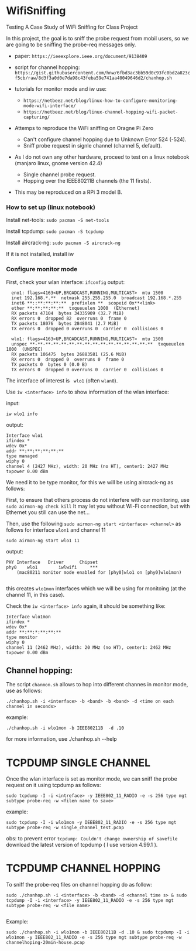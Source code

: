 # WifiSniffing
Testing A Case Study of WiFi Sniffing for Class Project 

In this project, the goal is to sniff the probe request from mobil users, so we are going to be sniffing the probe-req messages only.


 * paper: `https://ieeexplore.ieee.org/document/9138409`

 * script for channel hopping: `https://gist.githubusercontent.com/hnw/6fbd3ac3bb59d0c93fc0bd2a823cf5cb/raw/8d3f3a0d0e7da98c43feba59e741aa40049646d2/chanhop.sh`

 * tutorials for monitor mode and iw use: 
 	- `https://netbeez.net/blog/linux-how-to-configure-monitoring-mode-wifi-interface/` 
	- `https://netbeez.net/blog/linux-channel-hopping-wifi-packet-capturing/`

 * Attemps to reproduce the WiFi sniffing on Oragne Pi Zero
   	- Can't configure channel hopping due to Unknown Error 524 (-524).
  	- Sniff probe request in signle channel (channel 5, default).
   
 * As I do not  own any other hardware, proceed to test on a linux notebook (manjaro linux, gnome version 42.4)
 	- Single channel probe request.
   	- Hopping over the IEEE80211B channels (the 11 firsts).
 * This may be reproduced on a RPi 3 model B.


### How to set up (linux notebook)

Install net-tools: `sudo pacman -S net-tools`

Install tcpdump: `sudo pacman -S tcpdump`

Install aircrack-ng: `sudo pacman -S aircrack-ng`

If it is not installed, install iw


### Configure monitor mode

First, check your wlan interface: `ifconfig`
  output:
  ```
    eno1: flags=4163<UP,BROADCAST,RUNNING,MULTICAST>  mtu 1500
    inet 192.168.*.**  netmask 255.255.255.0  broadcast 192.168.*.255
    inet6 **::**:**:**:**  prefixlen **  scopeid 0x**<link>
    ether **:**:**:**:**  txqueuelen 1000  (Ethernet)
    RX packets 47104  bytes 34335909 (32.7 MiB)
    RX errors 0  dropped 82  overruns 0  frame 0
    TX packets 18076  bytes 2848041 (2.7 MiB)
    TX errors 0  dropped 0 overruns 0  carrier 0  collisions 0

    wlo1: flags=4163<UP,BROADCAST,RUNNING,MULTICAST>  mtu 1500
    unspec **-**-**-**-**-**-**-**-**-**-**-**-**-**-**-**  txqueuelen 1000  (UNSPEC)
    RX packets 106475  bytes 26883581 (25.6 MiB)
    RX errors 0  dropped 0  overruns 0  frame 0
    TX packets 0  bytes 0 (0.0 B)
    TX errors 0  dropped 0 overruns 0  carrier 0  collisions 0
  ```
  
The interface of interest is ` wlo1` (often `wlan0`).

Use `iw <interface> info` to show information of the wlan interface:

input:

```iw wlo1 info```

output:
```
Interface wlo1
ifindex *
wdev 0x*
addr **:**:**:**:**:**
type managed
wiphy 0
channel 4 (2427 MHz), width: 20 MHz (no HT), center1: 2427 MHz
txpower 0.00 dBm

```

We need it to be type monitor, for this we will be using aircrack-ng as follows:

  First, to ensure that others process do not interfere with our monitoring, use
  ``` sudo airmon-ng check kill ```
  It may let you without Wi-Fi connection, but with Ethernet you still can use the net...
  
  Then, use the following `sudo airmon-ng start <interface> <channel>` as follows for interface `wlon1` and channel 11
  
  ```
  sudo airmon-ng start wlo1 11 
  ```
  output:
```
PHY	Interface	Driver		Chipset
phy0	wlo1		iwlwifi		***
	(mac80211 monitor mode enabled for [phy0]wlo1 on [phy0]wlo1mon)
 
```
  
  this creates `wlo1mon` interfaces which we will be using for monitoing (at the channel 11, in this case).
  
  Check the `iw <interface> info` again, it should be something like:

``` 
Interface wlo1mon
ifindex *
wdev 0x*
addr **:**:*:**:**:**
type monitor
wiphy 0
channel 11 (2462 MHz), width: 20 MHz (no HT), center1: 2462 MHz
txpower 0.00 dBm

```
  
  
  ## Channel hopping:
  
  The script `chanmon.sh` allows to hop into different channes in monitor mode, use as follows:
  
  ```
  ./chanhop.sh -i <interface> -b <band> -b <band> -d <time on each channel in seconds>
  ```
  
  example: 
  
  ```
  ./chanhop.sh -i wlo1mon -b IEEE80211B  -d .10
  ```
  
  for more information, use ./chanhop.sh --help
  
  
  # TCPDUMP SINGLE CHANNEL
  
  Once the wlan interface is set as monitor mode, we can sniff the probe request on it using tcpdump as follows:
  
  ```
  sudo tcpdump -I -i <intreface> -y IEEE802_11_RADIO -e -s 256 type mgt subtype probe-req -w <filen name to save>
  ```
  
  example:
  
  ```
  sudo tcpdump -I -i wlo1mon -y IEEE802_11_RADIO -e -s 256 type mgt subtype probe-req -w single_channel_test.pcap 
  ```
  
  obs: to prevent error `tcpdump: Couldn't change ownership of savefile` download the latest version of tcpdump ( I use version 4.99.1 ).
  
  
  
  # TCPDUMP CHANNEL HOPPING
  
  To sniff the probe-req files on channel hopping do as follow:
  
  ```
  sudo ./chanhop.sh -i <interface> -b <band> -d <channel time s> & sudo tcpdump -I -i <interface> -y IEEE802_11_RADIO -e -s 256 type mgt subtype probe-req -w <file name>
  

  ```
  Example: 
  
  ```
  sudo ./chanhop.sh -i wlo1mon -b IEEE80211B -d .10 & sudo tcpdump -I -i wlo1mon -y IEEE802_11_RADIO -e -s 256 type mgt subtype probe-req -w channelhoping-20min-house.pcap
  ```
  
  
  

